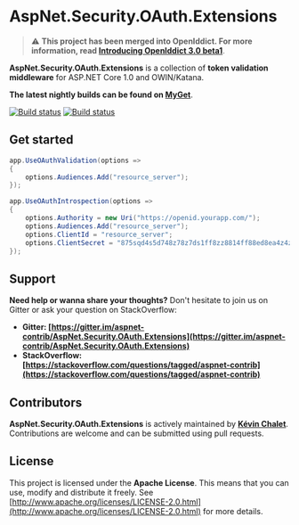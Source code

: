 AspNet.Security.OAuth.Extensions
================================

> :warning: **This project has been merged into OpenIddict. For more information, read [Introducing OpenIddict 3.0 beta1](https://kevinchalet.com/2020/06/11/introducing-openiddict-3-0-beta1/)**.

**AspNet.Security.OAuth.Extensions** is a collection of **token validation middleware** for ASP.NET Core 1.0 and OWIN/Katana.

**The latest nightly builds can be found on [MyGet](https://www.myget.org/gallery/aspnet-contrib)**.

[![Build status](https://ci.appveyor.com/api/projects/status/aa7t5nfxpiri1e85/branch/release?svg=true)](https://ci.appveyor.com/project/aspnet-contrib/aspnet-security-oauth-extensions/branch/release)
[![Build status](https://travis-ci.org/aspnet-contrib/AspNet.Security.OAuth.Extensions.svg?branch=release)](https://travis-ci.org/aspnet-contrib/AspNet.Security.OAuth.Extensions)

## Get started

```csharp
app.UseOAuthValidation(options =>
{
    options.Audiences.Add("resource_server");
});
```

```csharp
app.UseOAuthIntrospection(options =>
{
    options.Authority = new Uri("https://openid.yourapp.com/");
    options.Audiences.Add("resource_server");
    options.ClientId = "resource_server";
    options.ClientSecret = "875sqd4s5d748z78z7ds1ff8zz8814ff88ed8ea4z4zzd";
});
```

## Support

**Need help or wanna share your thoughts?** Don't hesitate to join us on Gitter or ask your question on StackOverflow:

- **Gitter: [https://gitter.im/aspnet-contrib/AspNet.Security.OAuth.Extensions](https://gitter.im/aspnet-contrib/AspNet.Security.OAuth.Extensions)**
- **StackOverflow: [https://stackoverflow.com/questions/tagged/aspnet-contrib](https://stackoverflow.com/questions/tagged/aspnet-contrib)**

## Contributors

**AspNet.Security.OAuth.Extensions** is actively maintained by **[Kévin Chalet](https://github.com/kevinchalet)**. Contributions are welcome and can be submitted using pull requests.

## License

This project is licensed under the **Apache License**. This means that you can use, modify and distribute it freely. See [http://www.apache.org/licenses/LICENSE-2.0.html](http://www.apache.org/licenses/LICENSE-2.0.html) for more details.